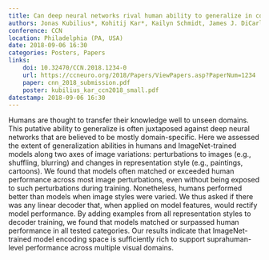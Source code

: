 ```yaml
---
title: Can deep neural networks rival human ability to generalize in core object recognition?
authors: Jonas Kubilius*, Kohitij Kar*, Kailyn Schmidt, James J. DiCarlo
conference: CCN
location: Philadelphia (PA, USA)
date: 2018-09-06 16:30
categories: Posters, Papers
links:
    doi: 10.32470/CCN.2018.1234-0
    url: https://ccneuro.org/2018/Papers/ViewPapers.asp?PaperNum=1234
    paper: cnn_2018_submission.pdf
    poster: kubilius_kar_ccn2018_small.pdf
datestamp: 2018-09-06 16:30
---
```


Humans are thought to transfer their knowledge well to unseen domains. This putative ability to generalize is often juxtaposed against deep neural networks that are believed to be mostly domain-specific. Here we assessed the extent of generalization abilities in humans and ImageNet-trained models along two axes of image variations: perturbations to images (e.g., shuffling, blurring) and changes in representation style (e.g., paintings, cartoons). We found that models often matched or exceeded human performance across most image perturbations, even without being exposed to such perturbations during training. Nonetheless, humans performed better than models when image styles were varied. We thus asked if there was any linear decoder that, when applied on model features, would rectify model performance. By adding examples from all representation styles to decoder training, we found that models matched or surpassed human performance in all tested categories. Our results indicate that ImageNet-trained model encoding space is sufficiently rich to support suprahuman-level performance across multiple visual domains.